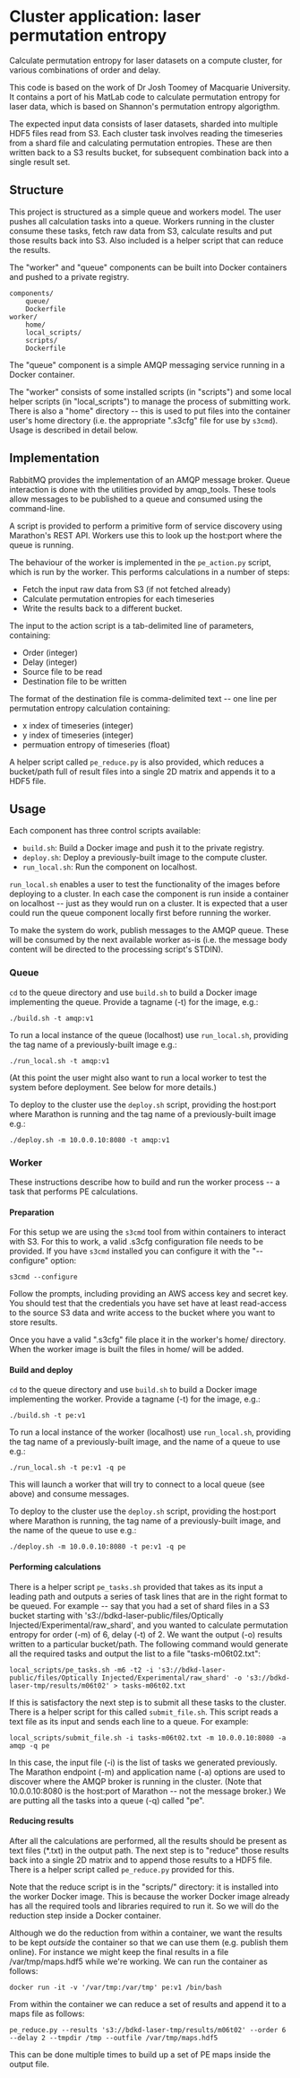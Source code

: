 Cluster application: laser permutation entropy
==============================================

Calculate permutation entropy for laser datasets on a compute cluster, for
various combinations of order and delay.

This code is based on the work of Dr Josh Toomey of Macquarie University.  It
contains a port of his MatLab code to calculate permutation entropy for laser
data, which is based on Shannon's permutation entropy algorigthm.

The expected input data consists of laser datasets, sharded into multiple HDF5
files read from S3.  Each cluster task involves reading the timeseries from a
shard file and calculating permutation entropies.  These are then written back
to a S3 results bucket, for subsequent combination back into a single result
set.


Structure
---------

This project is structured as a simple queue and workers model.  The user 
pushes all calculation tasks into a queue.  Workers running in the cluster 
consume these tasks, fetch raw data from S3, calculate results and put those 
results back into S3.  Also included is a helper script that can reduce the 
results.

The "worker" and "queue" components can be built into Docker containers and 
pushed to a private registry.

    components/
        queue/
	    Dockerfile
	worker/
	    home/
	    local_scripts/
	    scripts/
	    Dockerfile

The "queue" component is a simple AMQP messaging service running in a Docker 
container.

The "worker" consists of some installed scripts (in "scripts") and some local 
helper scripts (in "local\_scripts") to manage the process of submitting work.  
There is also a "home" directory -- this is used to put files into the 
container user's home directory (i.e. the appropriate ".s3cfg" file for use by 
`s3cmd`).  Usage is described in detail below.


Implementation
--------------

RabbitMQ provides the implementation of an AMQP message broker.  Queue 
interaction is done with the utilities provided by amqp\_tools.  These tools 
allow messages to be published to a queue and consumed using the command-line.

A script is provided to perform a primitive form of service discovery using 
Marathon's REST API.  Workers use this to look up the host:port where the queue 
is running.

The behaviour of the worker is implemented in the `pe_action.py` script, which 
is run by the worker.  This performs calculations in a number of steps:

 - Fetch the input raw data from S3 (if not fetched already)
 - Calculate permutation entropies for each timeseries
 - Write the results back to a different bucket.

The input to the action script is a tab-delimited line of parameters, 
containing:

 - Order (integer)
 - Delay (integer)
 - Source file to be read
 - Destination file to be written

The format of the destination file is comma-delimited text -- one line per 
permutation entropy calculation containing:

 - x index of timeseries (integer)
 - y index of timeseries (integer)
 - permuation entropy of timeseries (float)

A helper script called `pe_reduce.py` is also provided, which reduces a 
bucket/path full of result files into a single 2D matrix and appends it to a 
HDF5 file.


Usage
-----

Each component has three control scripts available:

 - `build.sh`: Build a Docker image and push it to the private registry.
 - `deploy.sh`: Deploy a previously-built image to the compute cluster.
 - `run_local.sh`: Run the component on localhost.

`run_local.sh` enables a user to test the functionality of the images before 
deploying to a cluster.  In each case the component is run inside a container 
on localhost -- just as they would run on a cluster.  It is expected that a 
user could run the queue component locally first before running the worker.

To make the system do work, publish messages to the AMQP queue.  These will be 
consumed by the next available worker as-is (i.e. the message body content will 
be directed to the processing script's STDIN).


### Queue

`cd` to the queue directory and use `build.sh` to build a Docker image 
implementing the queue.  Provide a tagname (-t) for the image, e.g.:

    ./build.sh -t amqp:v1

To run a local instance of the queue (localhost) use `run_local.sh`, providing 
the tag name of a previously-built image e.g.:

    ./run_local.sh -t amqp:v1

(At this point the user might also want to run a local worker to test the 
system before deployment.  See below for more details.)

To deploy to the cluster use the `deploy.sh` script, providing the host:port 
where Marathon is running and the tag name of a previously-built image e.g.:

    ./deploy.sh -m 10.0.0.10:8080 -t amqp:v1


### Worker

These instructions describe how to build and run the worker process -- a task
that performs PE calculations.


#### Preparation

For this setup we are using the `s3cmd` tool from within containers to interact
with S3.  For this to work, a valid .s3cfg configuration file needs to be
provided.  If you have `s3cmd` installed you can configure it with the
"--configure" option:

    s3cmd --configure

Follow the prompts, including providing an AWS access key and secret key.  You
should test that the credentials you have set have at least read-access to the
source S3 data and write access to the bucket where you want to store results.

Once you have a valid ".s3cfg" file place it in the worker's home/ directory.
When the worker image is built the files in home/ will be added.


#### Build and deploy

`cd` to the queue directory and use `build.sh` to build a Docker image 
implementing the worker.  Provide a tagname (-t) for the image, e.g.:

    ./build.sh -t pe:v1

To run a local instance of the worker (localhost) use `run_local.sh`, providing 
the tag name of a previously-built image, and the name of a queue to use e.g.:

    ./run_local.sh -t pe:v1 -q pe

This will launch a worker that will try to connect to a local queue (see above) 
and consume messages.

To deploy to the cluster use the `deploy.sh` script, providing the host:port 
where Marathon is running, the tag name of a previously-built image, and the 
name of the queue to use e.g.:

    ./deploy.sh -m 10.0.0.10:8080 -t pe:v1 -q pe


#### Performing calculations

There is a helper script `pe_tasks.sh` provided that takes as its input a
leading path and outputs a series of task lines that are in the right format to
be queued.  For example -- say that you had a set of shard files in a S3 bucket
starting with 's3://bdkd-laser-public/files/Optically
Injected/Experimental/raw\_shard', and you wanted to calculate permutation
entropy for order (-m) of 6, delay (-t) of 2.  We want the output (-o) results
written to a particular bucket/path.  The following command would generate all
the required tasks and output the list to a file "tasks-m06t02.txt":

    local_scripts/pe_tasks.sh -m6 -t2 -i 's3://bdkd-laser-public/files/Optically Injected/Experimental/raw_shard' -o 's3://bdkd-laser-tmp/results/m06t02' > tasks-m06t02.txt

If this is satisfactory the next step is to submit all these tasks to the
cluster.  There is a helper script for this called `submit_file.sh`.  This
script reads a text file as its input and sends each line to a queue.  For
example:

    local_scripts/submit_file.sh -i tasks-m06t02.txt -m 10.0.0.10:8080 -a amqp -q pe 

In this case, the input file (-i) is the list of tasks we generated previously.
The Marathon endpoint (-m) and application name (-a) options are used to
discover where the AMQP broker is running in the cluster.  (Note that
10.0.0.10:8080 is the host:port of Marathon -- not the message broker.)  We are
putting all the tasks into a queue (-q) called "pe".


#### Reducing results

After all the calculations are performed, all the results should be present as
text files (\*.txt) in the output path.  The next step is to "reduce" those
results back into a single 2D matrix and to append those results to a HDF5
file.  There is a helper script called `pe_reduce.py` provided for this.

Note that the reduce script is in the "scripts/" directory: it is installed
into the worker Docker image.  This is because the worker Docker image already
has all the required tools and libraries required to run it.  So we will do the
reduction step inside a Docker container.

Although we do the reduction from within a container, we want the results to be
kept *outside* the container so that we can use them (e.g. publish them
online).  For instance we might keep the final results in a file
/var/tmp/maps.hdf5 while we're working.  We can run the container as follows:

    docker run -it -v '/var/tmp:/var/tmp' pe:v1 /bin/bash

From within the container we can reduce a set of results and append it to a
maps file as follows:

    pe_reduce.py --results 's3://bdkd-laser-tmp/results/m06t02' --order 6 --delay 2 --tmpdir /tmp --outfile /var/tmp/maps.hdf5

This can be done multiple times to build up a set of PE maps inside the output
file.
